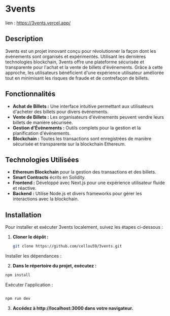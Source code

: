 # 3vents 
lien : https://3vents.vercel.app/
## Description

3vents est un projet innovant conçu pour révolutionner la façon dont les événements sont organisés et expérimentés. Utilisant les dernières technologies blockchain, 3vents offre une plateforme sécurisée et transparente pour l'achat et la vente de billets d'événements. Grâce à cette approche, les utilisateurs bénéficient d'une expérience utilisateur améliorée tout en minimisant les risques de fraude et de contrefaçon de billets.

## Fonctionnalités

- **Achat de Billets :** Une interface intuitive permettant aux utilisateurs d'acheter des billets pour divers événements.
- **Vente de Billets :** Les organisateurs d'événements peuvent vendre leurs billets de manière sécurisée.
- **Gestion d'Événements :** Outils complets pour la gestion et la planification d'événements.
- **Blockchain :** Toutes les transactions sont enregistrées de manière sécurisée et transparente sur la blockchain Ethereum.

## Technologies Utilisées

- **Ethereum Blockchain** pour la gestion des transactions et des billets.
- **Smart Contracts** écrits en Solidity.
- **Frontend :** Développé avec Next.js pour une expérience utilisateur fluide et réactive.
- **Backend :** Utilise Node.js et divers frameworks pour gérer les interactions avec la blockchain.

## Installation

Pour installer et exécuter 3vents localement, suivez les étapes ci-dessous :

1. **Cloner le dépôt :**

   ```bash
   git clone https://github.com/cellou59/3vents.git
Installer les dépendances :

2. **Dans le répertoire du projet, exécutez :**

```bash
npm install
```
Exécuter l'application :

```bash

npm run dev
```
3. **Accédez à http://localhost:3000 dans votre navigateur.**
